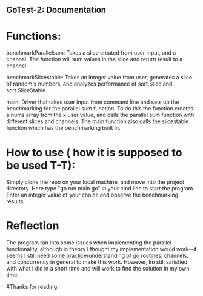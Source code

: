 ## GoTest-2: Documentation

# Functions:

benchmarkParallelsum: 
  Takes a slice created from user input, and a channel. The function will sum values in the slice and return result to a channel
  
benchmarkSlicestable:
  Takes an integer value from user, generates a slice of random x numbers, and analyzes performance of sort.Slice and sort.SliceStable
  
main:
  Driver that takes user input from command line and sets up the benchmarking for the parallel sum function. To do this the function creates a nums array from the x user value, and calls the parallel sum function with different slices and channels. The main function also calls the slicestable function which has the benchmarking built in.
  
  
# How to use ( how it is supposed to be used T-T):
  Simply clone the repo on your local machine, and move into the project directory.
  Here type "go run main.go" in your cmd line to start the program.
  Enter an integer value of your choice and observe the benchmarking results.
  
# Reflection
  The program ran into some issues when implementing the parallel functionality, although in theory I thought my implementation would work--it seems I still need some practice/understanding of go routines, channels, and concurrency in general to make this work. However, Im still satisfied with what I did in a short time and will work to find the solution in my own time.
  
#Thanks for reading
